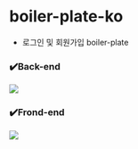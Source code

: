 # boiler-plate-ko

- 로그인 및 회원가입 boiler-plate

### ✔️Back-end
 <img src="https://img.shields.io/badge/Nodejs-339933?style=for-the-badge&logo=Node.js&logoColor=white">
 
 ### ✔️Frond-end
<img src="https://img.shields.io/badge/react-61DAFB?style=for-the-badge&logo=react&logoColor=white">
